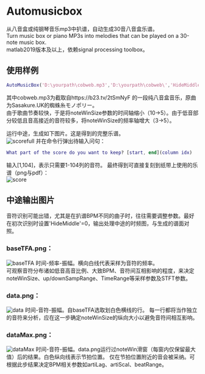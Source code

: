 # Automusicbox
从八音盒或纯钢琴音乐mp3中扒谱，自动生成30音八音盒乐谱。  
Turn music box or piano MP3s into melodies that can be played on a 30-note music box.  
matlab2019版本及以上，依赖signal processing toolbox。  
## 使用样例   
```matlab
AutoMusicBox('D:\yourpath\cobweb.mp3','D:\yourpath\cobweb\','HideMiddle',0,'noteWinSize',[5,5]);
```
其中cobweb.mp3为截取自https://b23.tv/2tSmNyF 的一段纯八音盒音乐，原曲为Sasakure.UK的蜘蛛糸モノポリー。  
由于歌曲节奏较快，于是将noteWinSize参数的时间轴缩小（10→5）。由于低音部分较低且音高接近的音符较多，将noteWinSize的频率轴增大（3→5）。   

运行中途，生成如下图片。这是得到的完整乐谱。   
![scorefull](https://github.com/user-attachments/assets/1c9c9d56-3b73-4e76-8174-dc9ab084728c)
并在命令行弹出待输入问句： 
```matlab
What part of the score do you want to keep? [start, end](column idx)  
```
输入[1,104]，表示只需要1-104列的音符。
最终得到可直接复刻到纸带上使用的乐谱（png与pdf）：   
![score](https://github.com/user-attachments/assets/f1521807-d95a-4a6d-9411-b41df988ccf1)
## 中途输出图片
音符识别可能出错，尤其是在扒谱BPM不同的曲子时，往往需要调整参数。最好在初次识别时设置'HideMiddle'=0，输出处理中途的时频图，与生成的谱面对照。
### baseTFA.png： 
![baseTFA](https://github.com/user-attachments/assets/87bfa716-9687-4c44-80e4-b89e6e569802)
时间-频率-振幅。横向白线代表采样为音符的频率。  
可观察音符分布诸如低音高音比例、大致BPM、音符间互相影响的程度，来决定noteWinSize、up/downSampRange、TimeRange等采样参数及STFT参数。  
### data.png：  
![data](https://github.com/user-attachments/assets/419a3b3b-e7ad-434f-a125-b1a548f05558)
时间-音符-振幅。自baseTFA选取划白色横线的行。
每一行都将当作独立的音符来分析，应在这一步确定noteWinSize的纵向大小以避免音符间相互影响。
### dataMax.png： 
![dataMax](https://github.com/user-attachments/assets/2cff173c-11a4-4f47-8b0b-2030abb45f20)
时间-音符-振幅。data.png运行过noteWin滑窗（每窗内仅保留最大值）后的结果。白色纵向线表示节拍位置。
仅在节拍位置附近的音会被采纳。可根据此步结果决定BPM相关参数如artiLag、artiScal、beatRange。  
